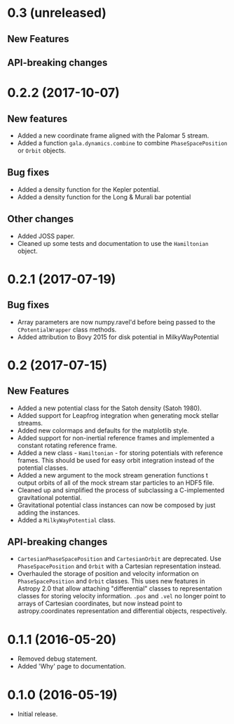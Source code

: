 0.3 (unreleased)
================

New Features
------------

API-breaking changes
--------------------

0.2.2 (2017-10-07)
==================

New features
------------
- Added a new coordinate frame aligned with the Palomar 5 stream.
- Added a function ``gala.dynamics.combine`` to combine ``PhaseSpacePosition``
  or ``Orbit`` objects.

Bug fixes
---------
- Added a density function for the Kepler potential.
- Added a density function for the Long & Murali bar potential

Other changes
-------------
- Added JOSS paper.
- Cleaned up some tests and documentation to use the ``Hamiltonian`` object.

0.2.1 (2017-07-19)
==================

Bug fixes
---------
- Array parameters are now numpy.ravel'd before being passed to the
  ``CPotentialWrapper`` class methods.
- Added attribution to Bovy 2015 for disk potential in MilkyWayPotential

0.2 (2017-07-15)
================

New Features
------------
- Added a new potential class for the Satoh density (Satoh 1980).
- Added support for Leapfrog integration when generating mock stellar streams.
- Added new colormaps and defaults for the matplotlib style.
- Added support for non-inertial reference frames and implemented a constant
  rotating reference frame.
- Added a new class - ``Hamiltonian`` - for storing potentials with reference
  frames. This should be used for easy orbit integration instead of the
  potential classes.
- Added a new argument to the mock stream generation functions t output orbits
  of all of the mock stream star particles to an HDF5 file.
- Cleaned up and simplified the process of subclassing a C-implemented
  gravitational potential.
- Gravitational potential class instances can now be composed by just adding the
  instances.
- Added a ``MilkyWayPotential`` class.

API-breaking changes
--------------------
- ``CartesianPhaseSpacePosition`` and ``CartesianOrbit`` are deprecated. Use
  ``PhaseSpacePosition`` and ``Orbit`` with a Cartesian representation instead.
- Overhauled the storage of position and velocity information on
  ``PhaseSpacePosition`` and ``Orbit`` classes. This uses new features in
  Astropy 2.0 that allow attaching "differential" classes to representation
  classes for storing velocity information. ``.pos`` and ``.vel`` no longer
  point to arrays of Cartesian coordinates, but now instead point to
  astropy.coordinates representation and differential objects, respectively.

0.1.1 (2016-05-20)
==================

- Removed debug statement.
- Added 'Why' page to documentation.

0.1.0 (2016-05-19)
==================

- Initial release.
